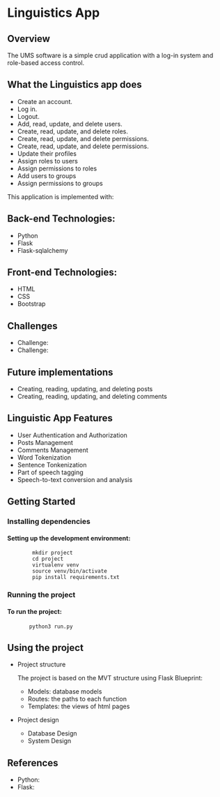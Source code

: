 # Linguistics App

 ## Overview
The UMS software is a simple crud application with a log-in system and role-based access control.

## What the Linguistics app does

- Create an account.
- Log in.
- Logout.
- Add, read, update, and delete users.
- Create, read, update, and delete roles.
- Create, read, update, and delete permissions.
- Create, read, update, and delete permissions.
- Update their profiles
- Assign roles to users
- Assign permissions to roles
- Add users to groups
- Assign permissions to groups

  
This application is implemented with:

## Back-end Technologies:

- Python
- Flask
- Flask-sqlalchemy

## Front-end Technologies:

- HTML
- CSS
- Bootstrap

## Challenges
- Challenge:
- Challenge: 

## Future implementations 

   - Creating, reading, updating, and deleting posts
   - Creating, reading, updating, and deleting comments
   
## Linguistic App Features

   - User Authentication and Authorization
   - Posts Management
   - Comments Management
   - Word Tokenization
   - Sentence Tonkenization
   - Part of speech tagging
   - Speech-to-text conversion and analysis
  
     
## Getting Started

### Installing dependencies

#### Setting up the development environment:

            mkdir project
            cd project
            virtualenv venv
            source venv/bin/activate
            pip install requirements.txt
       
  ### Running the project
  #### To run the project:
           python3 run.py

## Using the project
   - Project structure
     
     The project is based on the MVT structure using Flask Blueprint:
     
     - Models: database models
     - Routes: the paths to each function
     - Templates: the views of html pages
       
   - Project design
     
     - Database Design
     - System Design

## References
   - Python:
   - Flask:
     
 








